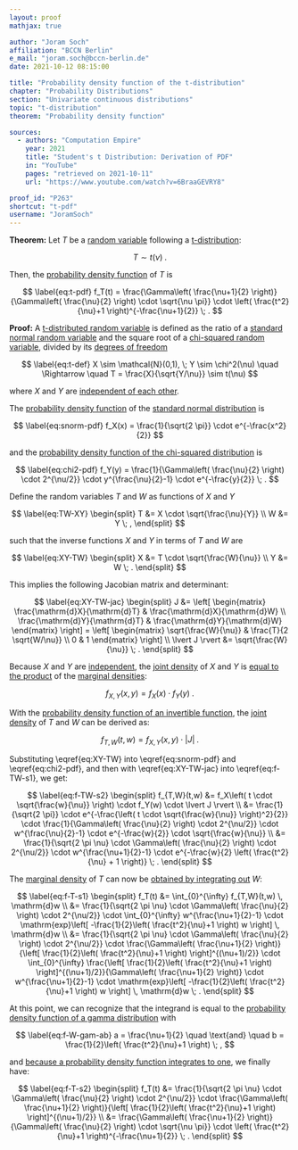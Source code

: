 ```yaml
---
layout: proof
mathjax: true

author: "Joram Soch"
affiliation: "BCCN Berlin"
e_mail: "joram.soch@bccn-berlin.de"
date: 2021-10-12 08:15:00

title: "Probability density function of the t-distribution"
chapter: "Probability Distributions"
section: "Univariate continuous distributions"
topic: "t-distribution"
theorem: "Probability density function"

sources:
  - authors: "Computation Empire"
    year: 2021
    title: "Student's t Distribution: Derivation of PDF"
    in: "YouTube"
    pages: "retrieved on 2021-10-11"
    url: "https://www.youtube.com/watch?v=6BraaGEVRY8"

proof_id: "P263"
shortcut: "t-pdf"
username: "JoramSoch"
---
```



**Theorem:** Let $T$ be a [random variable](/D/rvar) following a [t-distribution](/D/t):

$$ \label{eq:t}
T \sim t(\nu) \; .
$$

Then, the [probability density function](/D/pdf) of $T$ is

$$ \label{eq:t-pdf}
f_T(t) = \frac{\Gamma\left( \frac{\nu+1}{2} \right)}{\Gamma\left( \frac{\nu}{2} \right) \cdot \sqrt{\nu \pi}} \cdot \left( \frac{t^2}{\nu}+1 \right)^{-\frac{\nu+1}{2}} \; .
$$


**Proof:** A [t-distributed random variable](/D/t) is defined as the ratio of a [standard normal random variable](/D/snorm) and the square root of a [chi-squared random variable](/D/chi2), divided by its [degrees of freedom](/D/dof)

$$ \label{eq:t-def}
X \sim \mathcal{N}(0,1), \; Y \sim \chi^2(\nu) \quad \Rightarrow \quad T = \frac{X}{\sqrt{Y/\nu}} \sim t(\nu)
$$

where $X$ and $Y$ are [independent of each other](/D/ind).

The [probability density function](/P/norm-pdf) of the [standard normal distribution](/D/snorm) is

$$ \label{eq:snorm-pdf}
f_X(x) = \frac{1}{\sqrt{2 \pi}} \cdot e^{-\frac{x^2}{2}}
$$

and the [probability density function of the chi-squared distribution](/P/chi2-pdf) is

$$ \label{eq:chi2-pdf}
f_Y(y) = \frac{1}{\Gamma\left( \frac{\nu}{2} \right) \cdot 2^{\nu/2}} \cdot y^{\frac{\nu}{2}-1} \cdot e^{-\frac{y}{2}} \; .
$$

Define the random variables $T$ and $W$ as functions of $X$ and $Y$

$$ \label{eq:TW-XY}
\begin{split}
T &= X \cdot \sqrt{\frac{\nu}{Y}} \\
W &= Y \; ,
\end{split}
$$

such that the inverse functions $X$ and $Y$ in terms of $T$ and $W$ are

$$ \label{eq:XY-TW}
\begin{split}
X &= T \cdot \sqrt{\frac{W}{\nu}} \\
Y &= W \; .
\end{split}
$$

This implies the following Jacobian matrix and determinant:

$$ \label{eq:XY-TW-jac}
\begin{split}
J &= \left[ \begin{matrix}
\frac{\mathrm{d}X}{\mathrm{d}T} & \frac{\mathrm{d}X}{\mathrm{d}W} \\
\frac{\mathrm{d}Y}{\mathrm{d}T} & \frac{\mathrm{d}Y}{\mathrm{d}W}
\end{matrix} \right]
= \left[ \begin{matrix}
\sqrt{\frac{W}{\nu}} & \frac{T}{2 \sqrt{W/\nu}} \\
0 & 1
\end{matrix} \right] \\
\lvert J \rvert  &= \sqrt{\frac{W}{\nu}} \; .
\end{split}
$$

Because $X$ and $Y$ are [independent](/D/ind), the [joint density](/D/dist-joint) of $X$ and $Y$ is [equal to the product](/P/prob-ind) of the [marginal densities](/D/dist-marg):

$$ \label{eq:f-XY}
f_{X,Y}(x,y) = f_X(x) \cdot f_Y(y) \; .
$$

With the [probability density function of an invertible function](/P/pdf-invfct), the [joint density](/D/dist-joint) of $T$ and $W$ can be derived as:

$$ \label{eq:f-TW-s1}
f_{T,W}(t,w) = f_{X,Y}(x,y) \cdot \lvert J \rvert \; .
$$

Substituting \eqref{eq:XY-TW} into \eqref{eq:snorm-pdf} and \eqref{eq:chi2-pdf}, and then with \eqref{eq:XY-TW-jac} into \eqref{eq:f-TW-s1}, we get:

$$ \label{eq:f-TW-s2}
\begin{split}
f_{T,W}(t,w) &= f_X\left( t \cdot \sqrt{\frac{w}{\nu}} \right) \cdot f_Y(w) \cdot \lvert J \rvert \\
&= \frac{1}{\sqrt{2 \pi}} \cdot e^{-\frac{\left( t \cdot \sqrt{\frac{w}{\nu}} \right)^2}{2}} \cdot \frac{1}{\Gamma\left( \frac{\nu}{2} \right) \cdot 2^{\nu/2}} \cdot w^{\frac{\nu}{2}-1} \cdot e^{-\frac{w}{2}} \cdot \sqrt{\frac{w}{\nu}} \\
&= \frac{1}{\sqrt{2 \pi \nu} \cdot \Gamma\left( \frac{\nu}{2} \right) \cdot 2^{\nu/2}} \cdot w^{\frac{\nu+1}{2}-1} \cdot e^{-\frac{w}{2} \left( \frac{t^2}{\nu} + 1 \right)} \; .
\end{split}
$$

The [marginal density](/D/dist-marg) of $T$ can now be [obtained by integrating out](/D/dist-marg) $W$:

$$ \label{eq:f-T-s1}
\begin{split}
f_T(t) &= \int_{0}^{\infty} f_{T,W}(t,w) \, \mathrm{d}w \\
&= \frac{1}{\sqrt{2 \pi \nu} \cdot \Gamma\left( \frac{\nu}{2} \right) \cdot 2^{\nu/2}} \cdot \int_{0}^{\infty} w^{\frac{\nu+1}{2}-1} \cdot \mathrm{exp}\left[ -\frac{1}{2}\left( \frac{t^2}{\nu}+1 \right) w \right] \, \mathrm{d}w \\
&= \frac{1}{\sqrt{2 \pi \nu} \cdot \Gamma\left( \frac{\nu}{2} \right) \cdot 2^{\nu/2}} \cdot \frac{\Gamma\left( \frac{\nu+1}{2} \right)}{\left[ \frac{1}{2}\left( \frac{t^2}{\nu}+1 \right) \right]^{(\nu+1)/2}} \cdot \int_{0}^{\infty} \frac{\left[ \frac{1}{2}\left( \frac{t^2}{\nu}+1 \right) \right]^{(\nu+1)/2}}{\Gamma\left( \frac{\nu+1}{2} \right)} \cdot w^{\frac{\nu+1}{2}-1} \cdot \mathrm{exp}\left[ -\frac{1}{2}\left( \frac{t^2}{\nu}+1 \right) w \right] \, \mathrm{d}w \; .
\end{split}
$$

At this point, we can recognize that the integrand is equal to the [probability density function of a gamma distribution](/P/gam-pdf) with

$$ \label{eq:f-W-gam-ab}
a = \frac{\nu+1}{2} \quad \text{and} \quad b = \frac{1}{2}\left( \frac{t^2}{\nu}+1 \right) \; ,
$$

and [because a probability density function integrates to one](/D/pdf), we finally have:

$$ \label{eq:f-T-s2}
\begin{split}
f_T(t) &= \frac{1}{\sqrt{2 \pi \nu} \cdot \Gamma\left( \frac{\nu}{2} \right) \cdot 2^{\nu/2}} \cdot \frac{\Gamma\left( \frac{\nu+1}{2} \right)}{\left[ \frac{1}{2}\left( \frac{t^2}{\nu}+1 \right) \right]^{(\nu+1)/2}} \\
&= \frac{\Gamma\left( \frac{\nu+1}{2} \right)}{\Gamma\left( \frac{\nu}{2} \right) \cdot \sqrt{\nu \pi}} \cdot \left( \frac{t^2}{\nu}+1 \right)^{-\frac{\nu+1}{2}} \; .
\end{split}
$$